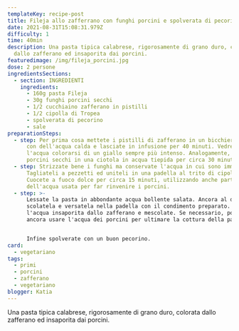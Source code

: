 ```yaml
---
templateKey: recipe-post
title: Fileja allo zafferrano con funghi porcini e spolverata di pecorino
date: 2021-08-31T15:08:31.979Z
difficulty: 1
time: 40min
description: Una pasta tipica calabrese, rigorosamente di grano duro, colorata
  dallo zafferano ed insaporita dai porcini.
featuredimage: /img/fileja_porcini.jpg
dose: 2 persone
ingredientsSections:
  - section: INGREDIENTI
    ingredients:
      - 160g pasta Fileja
      - 30g funghi porcini secchi
      - 1/2 cucchiaino zafferano in pistilli
      - 1/2 cipolla di Tropea
      - spolverata di pecorino
      - sale
preparationSteps:
  - step: Per prima cosa mettete i pistilli di zafferano in un bicchiere, copriteli
      con dell'acqua calda e lasciate in infusione per 40 minuti. Vedrete
      l'acqua colorarsi di un giallo sempre più intenso. Analogamente, mettete i
      porcini secchi in una ciotola in acqua tiepida per circa 30 minuti.
  - step: Strizzate bene i funghi ma conservate l'acqua in cui sono immersi.
      Tagliateli a pezzetti ed uniteli in una padella al trito di cipolla.
      Cuocete a fuoco dolce per circa 15 minuti, utilizzando anche parte
      dell'acqua usata per far rinvenire i porcini.
  - step: >-
      Lessate la pasta in abbondante acqua bollente salata. Ancora al dente,
      scolatela e versatela nella padella con il condimento preparato. Unite
      l'acqua insaporita dallo zafferano e mescolate. Se necessario, potete
      ancora usare l'acqua dei porcini per ultimare la cottura della pasta.


      Infine spolverate con un buon pecorino.
card:
  - vegetariano
tags:
  - primi
  - porcini
  - zafferano
  - vegetariano
blogger: Katia
---
```

Una pasta tipica calabrese, rigorosamente di grano duro, colorata dallo zafferano ed insaporita dai porcini.